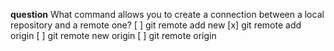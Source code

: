 **question** What command allows you to create a connection between a local repository and a remote one?
[ ] git remote add new
[x] git remote add origin
[ ] git remote new origin
[ ] git remote origin